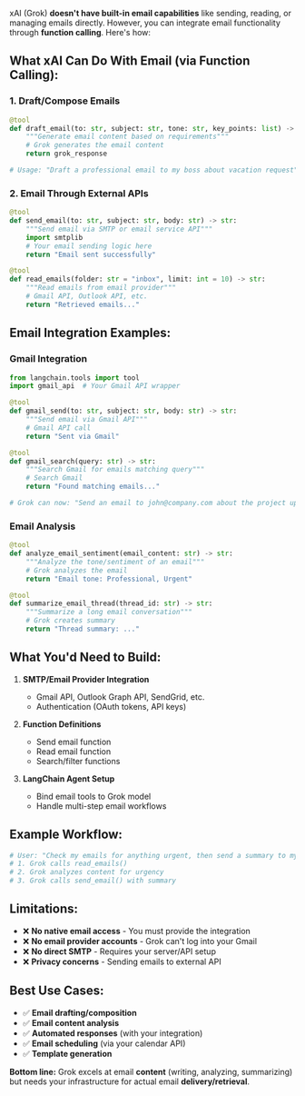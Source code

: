 xAI (Grok) **doesn't have built-in email capabilities** like sending, reading, or managing emails directly. However, you can integrate email functionality through **function calling**. Here's how:

## **What xAI Can Do With Email (via Function Calling):**

### 1. **Draft/Compose Emails**
```python
@tool
def draft_email(to: str, subject: str, tone: str, key_points: list) -> str:
    """Generate email content based on requirements"""
    # Grok generates the email content
    return grok_response

# Usage: "Draft a professional email to my boss about vacation request"
```

### 2. **Email Through External APIs**
```python
@tool 
def send_email(to: str, subject: str, body: str) -> str:
    """Send email via SMTP or email service API"""
    import smtplib
    # Your email sending logic here
    return "Email sent successfully"

@tool
def read_emails(folder: str = "inbox", limit: int = 10) -> str:
    """Read emails from email provider"""
    # Gmail API, Outlook API, etc.
    return "Retrieved emails..."
```

## **Email Integration Examples:**

### **Gmail Integration**
```python
from langchain.tools import tool
import gmail_api  # Your Gmail API wrapper

@tool
def gmail_send(to: str, subject: str, body: str) -> str:
    """Send email via Gmail API"""
    # Gmail API call
    return "Sent via Gmail"

@tool  
def gmail_search(query: str) -> str:
    """Search Gmail for emails matching query"""
    # Search Gmail
    return "Found matching emails..."

# Grok can now: "Send an email to john@company.com about the project update"
```

### **Email Analysis**
```python
@tool
def analyze_email_sentiment(email_content: str) -> str:
    """Analyze the tone/sentiment of an email"""
    # Grok analyzes the email
    return "Email tone: Professional, Urgent"

@tool
def summarize_email_thread(thread_id: str) -> str:
    """Summarize a long email conversation"""
    # Grok creates summary
    return "Thread summary: ..."
```

## **What You'd Need to Build:**

1. **SMTP/Email Provider Integration**
   - Gmail API, Outlook Graph API, SendGrid, etc.
   - Authentication (OAuth tokens, API keys)

2. **Function Definitions**
   - Send email function
   - Read email function  
   - Search/filter functions

3. **LangChain Agent Setup**
   - Bind email tools to Grok model
   - Handle multi-step email workflows

## **Example Workflow:**
```python
# User: "Check my emails for anything urgent, then send a summary to my assistant"
# 1. Grok calls read_emails()
# 2. Grok analyzes content for urgency  
# 3. Grok calls send_email() with summary
```

## **Limitations:**
- ❌ **No native email access** - You must provide the integration
- ❌ **No email provider accounts** - Grok can't log into your Gmail
- ❌ **No direct SMTP** - Requires your server/API setup
- ❌ **Privacy concerns** - Sending emails to external API

## **Best Use Cases:**
- ✅ **Email drafting/composition** 
- ✅ **Email content analysis**
- ✅ **Automated responses** (with your integration)
- ✅ **Email scheduling** (via your calendar API)
- ✅ **Template generation**

**Bottom line:** Grok excels at email **content** (writing, analyzing, summarizing) but needs your infrastructure for actual email **delivery/retrieval**.
